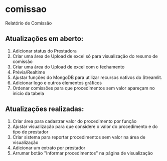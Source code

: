 # comissao
Relatório de Comissão

## Atualizações em aberto:
1. Adicionar status do Prestadora
2. Criar uma área de Upload de excel só para visualização do resumo de comissão
3. Criar uma área do Upload de excel com o fechamento
4. Prévia/Realtime
5. Ajustar funções do MongoDB para utilizar recursos nativos do Streamlit.
6. Adicionar logo e outros elementos gráficos
7. Ordenar comissões para que procedimentos sem valor apareçam no inicio da tabela

## Atualizações realizadas:
1. Criar área para cadastrar valor do procedimento por função
2. Ajustar visualização para que considere o valor do procedimento e do tipo de prestador
3. Criar sistema para reportar procedimentos sem valor na área de visualização
4. Adicionar um extrato por prestador
5. Arrumar botão "Informar procedimentos" na página de visualização
